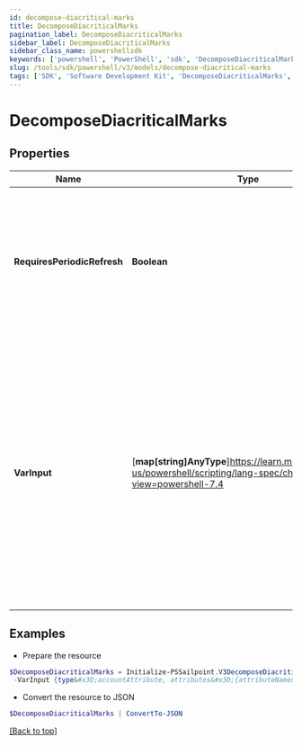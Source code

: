 ```yaml
---
id: decompose-diacritical-marks
title: DecomposeDiacriticalMarks
pagination_label: DecomposeDiacriticalMarks
sidebar_label: DecomposeDiacriticalMarks
sidebar_class_name: powershellsdk
keywords: ['powershell', 'PowerShell', 'sdk', 'DecomposeDiacriticalMarks', 'DecomposeDiacriticalMarks'] 
slug: /tools/sdk/powershell/v3/models/decompose-diacritical-marks
tags: ['SDK', 'Software Development Kit', 'DecomposeDiacriticalMarks', 'DecomposeDiacriticalMarks']
---
```



# DecomposeDiacriticalMarks

## Properties

Name | Type | Description | Notes
------------ | ------------- | ------------- | -------------
**RequiresPeriodicRefresh** | **Boolean** | A value that indicates whether the transform logic should be re-evaluated every evening as part of the identity refresh process | [optional] [default to $false]
**VarInput** | [**map[string]AnyType**]https://learn.microsoft.com/en-us/powershell/scripting/lang-spec/chapter-04?view=powershell-7.4 | This is an optional attribute that can explicitly define the input data which will be fed into the transform logic. If input is not provided, the transform will take its input from the source and attribute combination configured via the UI. | [optional] 

## Examples

- Prepare the resource
```powershell
$DecomposeDiacriticalMarks = Initialize-PSSailpoint.V3DecomposeDiacriticalMarks  -RequiresPeriodicRefresh false `
 -VarInput {type&#x3D;accountAttribute, attributes&#x3D;{attributeName&#x3D;first_name, sourceName&#x3D;Source}}
```

- Convert the resource to JSON
```powershell
$DecomposeDiacriticalMarks | ConvertTo-JSON
```


[[Back to top]](#) 

